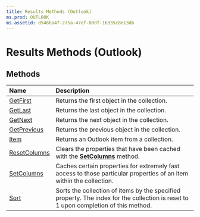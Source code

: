 ```yaml
---
title: Results Methods (Outlook)
ms.prod: OUTLOOK
ms.assetid: d546ba47-275a-47ef-80df-16335c8e13db
---
```



# Results Methods (Outlook)

## Methods



|**Name**|**Description**|
|:-----|:-----|
|[GetFirst](results-getfirst-method-outlook.md)|Returns the first object in the collection.|
|[GetLast](results-getlast-method-outlook.md)|Returns the last object in the collection. |
|[GetNext](results-getnext-method-outlook.md)|Returns the next object in the collection. |
|[GetPrevious](results-getprevious-method-outlook.md)|Returns the previous object in the collection. |
|[Item](results-item-method-outlook.md)|Returns an Outlook item from a collection.|
|[ResetColumns](results-resetcolumns-method-outlook.md)|Clears the properties that have been cached with the  **[SetColumns](results-setcolumns-method-outlook.md)** method.|
|[SetColumns](results-setcolumns-method-outlook.md)|Caches certain properties for extremely fast access to those particular properties of an item within the collection. |
|[Sort](results-sort-method-outlook.md)|Sorts the collection of items by the specified property. The index for the collection is reset to 1 upon completion of this method.|

